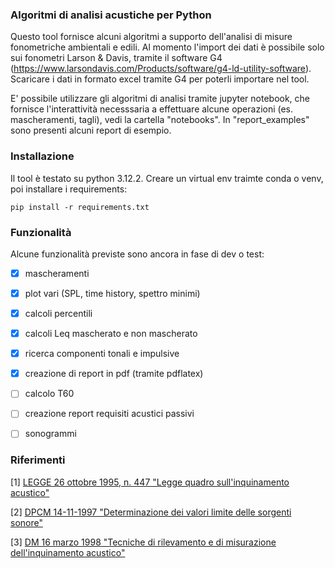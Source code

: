 ### Algoritmi di analisi acustiche per Python

Questo tool fornisce alcuni algoritmi a supporto dell'analisi di misure fonometriche ambientali e edili.
Al momento l'import dei dati è possibile solo sui fonometri Larson & Davis, tramite il software G4 
(https://www.larsondavis.com/Products/software/g4-ld-utility-software). Scaricare i dati in formato 
excel tramite G4 per poterli importare nel tool.

E' possibile utilizzare gli algoritmi di analisi tramite jupyter notebook, che fornisce l'interattività necesssaria a
effettuare alcune operazioni (es. mascheramenti, tagli), vedi la cartella "notebooks". 
In "report_examples" sono presenti alcuni report di esempio.

### Installazione
Il tool è testato su python 3.12.2.
Creare un virtual env traimte conda o venv, poi installare i requirements:
```
pip install -r requirements.txt 
```

### Funzionalità

Alcune funzionalità previste sono ancora in fase di dev o test:

- [x] mascheramenti
- [x] plot vari (SPL, time history, spettro minimi)
- [x] calcoli percentili
- [x] calcoli Leq mascherato e non mascherato
- [x] ricerca componenti tonali e impulsive
- [x] creazione di report in pdf (tramite pdflatex)
- [ ] calcolo T60
- [ ] creazione report requisiti acustici passivi
- [ ] sonogrammi
 

### Riferimenti

\[1\] [LEGGE 26 ottobre 1995, n. 447 "Legge quadro sull'inquinamento acustico"](https://www.gazzettaufficiale.it/eli/id/1995/10/30/095G0477/sg)


\[2\] [DPCM 14-11-1997 "Determinazione dei valori limite delle sorgenti sonore"](https://www.gazzettaufficiale.it/eli/id/1997/12/01/097A9602/sg)

\[3\] [DM 16 marzo 1998 "Tecniche di rilevamento e di misurazione dell'inquinamento acustico"](https://www.gazzettaufficiale.it/eli/id/1998/04/01/098A2679/sg)
